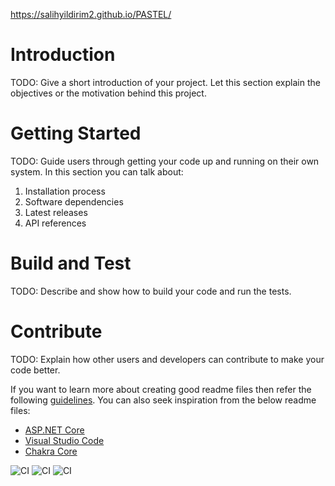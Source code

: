 https://salihyildirim2.github.io/PASTEL/

# Introduction 
TODO: Give a short introduction of your project. Let this section explain the objectives or the motivation behind this project. 

# Getting Started
TODO: Guide users through getting your code up and running on their own system. In this section you can talk about:
1.	Installation process
2.	Software dependencies
3.	Latest releases
4.	API references

# Build and Test
TODO: Describe and show how to build your code and run the tests. 

# Contribute
TODO: Explain how other users and developers can contribute to make your code better. 

If you want to learn more about creating good readme files then refer the following [guidelines](https://docs.microsoft.com/en-us/azure/devops/repos/git/create-a-readme?view=azure-devops). You can also seek inspiration from the below readme files:
- [ASP.NET Core](https://github.com/aspnet/Home)
- [Visual Studio Code](https://github.com/Microsoft/vscode)
- [Chakra Core](https://github.com/Microsoft/ChakraCore)

![CI](https://github.com/salihyildirim2/FREECAUSE/workflows/CI/badge.svg)
![CI](https://github.com/salihyildirim2/FREECAUSE/workflows/CI/badge.svg?branch=security)
![CI](https://github.com/salihyildirim2/FREECAUSE/workflows/CI/badge.svg?branch=dependabot%2Fgithub_actions%2Factions%2Fsetup-node-v2.1.0)



